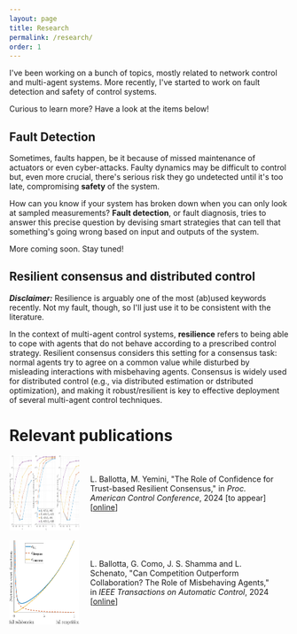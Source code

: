 ```yaml
---
layout: page
title: Research
permalink: /research/
order: 1
---
```


<style>
.section {
    display: flex;
    flex-direction: row;
  }

  img {
    max-width: 25%;
    max-height:10%;
    float: left;
  }
  
  .content {
    padding: 20px;
  }
</style>

I've been working on a bunch of topics, mostly related to network control and multi-agent systems.
More recently, I've started to work on fault detection and safety of control systems.

Curious to learn more? Have a look at the items below!

<h2> Fault Detection </h2>

Sometimes, faults happen, be it because of missed maintenance of actuators or even cyber-attacks.
Faulty dynamics may be difficult to control but, even more crucial, there's serious risk they go undetected until it's too late, compromising <b>safety</b> of the system.

How can you know if your system has broken down when you can only look at sampled measurements?
<b>Fault detection</b>, or fault diagnosis, tries to answer this precise question by devising smart strategies that can tell that something's going wrong based on input and outputs of the system.

More coming soon. Stay tuned!

<h2> Resilient consensus and distributed control </h2>

<b><i>Disclaimer:</i></b> Resilience is arguably one of the most (ab)used keywords recently. Not my fault, though, so I'll just use it to be consistent with the literature.

In the context of multi-agent control systems, 
<b>resilience</b> refers to being able to cope with agents that do not behave according to a prescribed control strategy.
Resilient consensus considers this setting for a consensus task: normal agents try to agree on a common value while disturbed by misleading interactions with misbehaving agents. Consensus is widely used for distributed control (e.g., via distributed estimation or dstributed optimization),
and making it robust/resilient is key to effective deployment of several multi-agent control techniques.

<h1>Relevant publications</h1>

<section class="section">
  <img src="/assets/deviation.jpg" class="image" />
  <div class="content">
    <p class="paragraph">
      L. Ballotta, M. Yemini, "The Role of Confidence for Trust-based Resilient Consensus," in <i>Proc. American Control Conference</i>, 2024 [to appear]
      [<a href="https://arxiv.org/abs/2404.07838" target="_blank">online</a>]
    </p>
  </div>
</section>

<br>

<section class="section">
  <img src="/assets/trade-off-comp-coll.jpg" class="image" />
  <div class="content">
    <p class="paragraph">
      L. Ballotta, G. Como, J. S. Shamma and L. Schenato, "Can Competition Outperform Collaboration? The Role of Misbehaving Agents," in <i>IEEE Transactions on Automatic Control</i>, 2024 
      [<a href="https://ieeexplore.ieee.org/abstract/document/10306277" target="_blank">online</a>]
    </p>
  </div>
</section>
